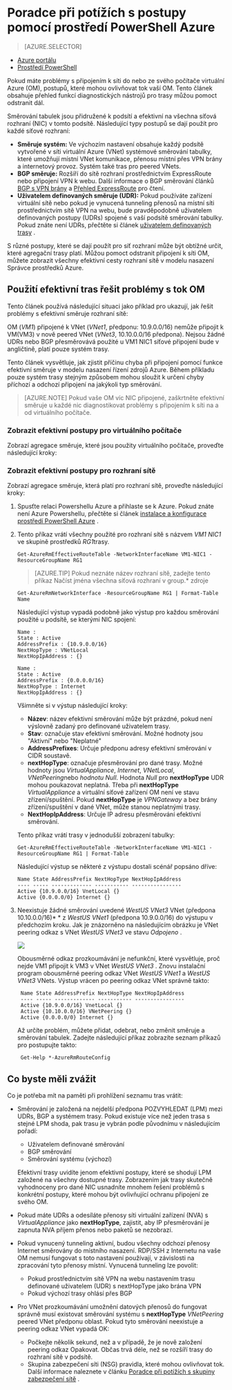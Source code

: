 <properties 
   pageTitle="Poradce při potížích s postupy - prostředí PowerShell | Microsoft Azure"
   description="Zjistěte, jak řešit problémy s postupy v modelu nasazení Správce prostředků Azure pomocí prostředí PowerShell Azure."
   services="virtual-network"
   documentationCenter="na"
   authors="AnithaAdusumilli"
   manager="narayan"
   editor=""
   tags="azure-resource-manager"
/>
<tags 
   ms.service="virtual-network"
   ms.devlang="na"
   ms.topic="article"
   ms.tgt_pltfrm="na"
   ms.workload="infrastructure-services"
   ms.date="09/23/2016"
   ms.author="anithaa" />

# <a name="troubleshoot-routes-using-azure-powershell"></a>Poradce při potížích s postupy pomocí prostředí PowerShell Azure

> [AZURE.SELECTOR]
- [Azure portálu](virtual-network-routes-troubleshoot-portal.md)
- [Prostředí PowerShell](virtual-network-routes-troubleshoot-powershell.md)

Pokud máte problémy s připojením k síti do nebo ze svého počítače virtuální Azure (OM), postupů, které mohou ovlivňovat tok vaší OM. Tento článek obsahuje přehled funkcí diagnostických nástrojů pro trasy můžou pomoct odstranit dál.

Směrování tabulek jsou přidružené k podsítí a efektivní na všechna síťová rozhraní (NIC) v tomto podsítě. Následující typy postupů se dají použít pro každé síťové rozhraní:

- **Směruje systém:** Ve výchozím nastavení obsahuje každý podsítě vytvořené v síti virtuální Azure (VNet) systémové směrování tabulky, které umožňují místní VNet komunikace, přenosu místní přes VPN brány a internetový provoz. Systém také tras pro peered VNets.
- **BGP směruje:** Rozšíří do sítě rozhraní prostřednictvím ExpressRoute nebo připojení VPN k webu. Další informace o BGP směrování článků [BGP s VPN brány](../vpn-gateway/vpn-gateway-bgp-overview.md) a [Přehled ExpressRoute](../expressroute/expressroute-introduction.md) pro čtení.
- **Uživatelem definovaných směruje (UDR):** Pokud používáte zařízení virtuální sítě nebo pokud je vynucená tunneling přenosů na místní síti prostřednictvím sítě VPN na webu, bude pravděpodobně uživatelem definovaných postupy (UDRs) spojené s vaší podsítě směrování tabulky. Pokud znáte není UDRs, přečtěte si článek [uživatelem definovaných trasy](virtual-networks-udr-overview.md#user-defined-routes) .

S různé postupy, které se dají použít pro síť rozhraní může být obtížné určit, které agregační trasy platí. Můžou pomoct odstranit připojení k síti OM, můžete zobrazit všechny efektivní cesty rozhraní sítě v modelu nasazení Správce prostředků Azure.

## <a name="using-effective-routes-to-troubleshoot-vm-traffic-flow"></a>Použití efektivní tras řešit problémy s tok OM

Tento článek používá následující situaci jako příklad pro ukazují, jak řešit problémy s efektivní směruje rozhraní sítě:

OM (*VM1*) připojené k VNet (*VNet1*, předponu: 10.9.0.0/16) nemůže připojit k VM(VM3) v nově peered VNet (*VNet3*, 10.10.0.0/16 předpona). Nejsou žádné UDRs nebo BGP přesměrovává použité u VM1 NIC1 síťové připojení bude v angličtině, platí pouze systém trasy.

Tento článek vysvětluje, jak zjistit příčinu chyba při připojení pomocí funkce efektivní směruje v modelu nasazení řízení zdrojů Azure.
Během příkladu pouze systém trasy stejným způsobem mohou sloužit k určení chyby příchozí a odchozí připojení na jakýkoli typ směrování.

>[AZURE.NOTE] Pokud vaše OM víc NIC připojené, zaškrtněte efektivní směruje u každé nic diagnostikovat problémy s připojením k síti na a od virtuálního počítače.

### <a name="view-effective-routes-for-a-virtual-machine"></a>Zobrazit efektivní postupy pro virtuálního počítače

Zobrazí agregace směruje, které jsou použity virtuálního počítače, proveďte následující kroky:

### <a name="view-effective-routes-for-a-network-interface"></a>Zobrazit efektivní postupy pro rozhraní sítě

Zobrazí agregace směruje, která platí pro rozhraní sítě, proveďte následující kroky:

1.  Spusťte relaci Powershellu Azure a přihlaste se k Azure. Pokud znáte není Azure Powershellu, přečtěte si článek [instalace a konfigurace prostředí PowerShell Azure](../powershell-install-configure.md) .

2.  Tento příkaz vrátí všechny použité pro rozhraní sítě s názvem *VM1 NIC1* ve skupině prostředků *RG1*trasy.

        Get-AzureRmEffectiveRouteTable -NetworkInterfaceName VM1-NIC1 -ResourceGroupName RG1

    >[AZURE.TIP] Pokud neznáte název rozhraní sítě, zadejte tento příkaz Načíst jména všechna síťová rozhraní v group.* zdroje

        Get-AzureRmNetworkInterface -ResourceGroupName RG1 | Format-Table Name

    Následující výstup vypadá podobně jako výstup pro každou směrování použité u podsítě, se kterými NIC spojení:

        Name :
        State : Active
        AddressPrefix : {10.9.0.0/16}
        NextHopType : VNetLocal
        NextHopIpAddress : {}

        Name :
        State : Active
        AddressPrefix : {0.0.0.0/16}
        NextHopType : Internet
        NextHopIpAddress : {}

    Všimněte si v výstup následující kroky:
    - **Název**: název efektivní směrování může být prázdné, pokud není výslovně zadaný pro definované uživatelem trasy. 
    - **Stav**: označuje stav efektivní směrování. Možné hodnoty jsou "Aktivní" nebo "Neplatné"
    - **AddressPrefixes**: Určuje předponu adresy efektivní směrování v CIDR soustavě. 
    - **nextHopType**: označuje přesměrování pro dané trasy. Možné hodnoty jsou *VirtualAppliance*, *Internet*, *VNetLocal*, *VNetPeering*nebo *hodnotu Null*. Hodnota *Null* pro **nextHopType** UDR mohou poukazovat neplatná. Třeba při **nextHopType** *VirtualAppliance* a virtuální síťové zařízení OM není ve stavu zřízení/spuštění. Pokud **nextHopType** je *VPNGateway* a bez brány zřízení/spuštění v dané VNet, může stanou neplatnými trasy.
    - **NextHopIpAddress**: Určuje IP adresu přesměrování efektivní směrování.
    
    Tento příkaz vrátí trasy v jednodušší zobrazení tabulky:

        Get-AzureRmEffectiveRouteTable -NetworkInterfaceName VM1-NIC1 -ResourceGroupName RG1 | Format-Table

    Následující výstup se některé z výstupu dostali scénář popsáno dříve:

        Name State AddressPrefix NextHopType NextHopIpAddress
        ---- ----- ------------- ----------- ----------------
        Active {10.9.0.0/16} VnetLocal {}
        Active {0.0.0.0/0} Internet {}
    

3. Neexistuje žádné směrování uvedené *WestUS VNet3* VNet (předpona 10.10.0.0/16)* * z *WestUS VNet1* (předpona 10.9.0.0/16) do výstupu v předchozím kroku. Jak je znázorněno na následujícím obrázku je VNet peering odkaz s VNet *WestUS VNet3* ve stavu *Odpojeno* .
    
    ![](./media/virtual-network-routes-troubleshoot-portal/image4.png)

    Obousměrné odkaz prozkoumávání je nefunkční, které vysvětluje, proč nejde VM1 připojit k VM3 v VNet *WestUS VNet3* . Znovu instalační program obousměrné peering odkaz VNet *WestUS VNet1* a *WestUS VNet3* VNets. Výstup vrácen po peering odkaz VNet správně takto:

        Name State AddressPrefix NextHopType NextHopIpAddress
        ---- ----- ------------- ----------- ----------------
        Active {10.9.0.0/16} VnetLocal {}
        Active {10.10.0.0/16} VNetPeering {}
        Active {0.0.0.0/0} Internet {}
        
    Až určíte problém, můžete přidat, odebrat, nebo změnit směruje a směrování tabulek. Zadejte následující příkaz zobrazíte seznam příkazů pro postupujte takto:

        Get-Help *-AzureRmRouteConfig

## <a name="considerations"></a>Co byste měli zvážit

Co je potřeba mít na paměti při prohlížení seznamu tras vrátit:

- Směrování je založená na nejdelší předpona POZVYHLEDAT (LPM) mezi UDRs, BGP a systémem trasy. Pokud existuje více než jeden trasa s stejné LPM shoda, pak trasu je vybrán podle původnímu v následujícím pořadí:
    - Uživatelem definované směrování
    - BGP směrování
    - Směrování systému (výchozí)

    Efektivní trasy uvidíte jenom efektivní postupy, které se shodují LPM založené na všechny dostupné trasy. Zobrazením jak trasy skutečně vyhodnoceny pro dané NIC usnadníte mnohem řešení problémů s konkrétní postupy, které mohou být ovlivňující ochranu připojení ze svého OM.

- Pokud máte UDRs a odesíláte přenosy síti virtuální zařízení (NVA) s *VirtualAppliance* jako **nextHopType**, zajistit, aby IP přesměrování je zapnuta NVA příjem přenos nebo paketů se nezobrazí. 
- Pokud vynucený tunneling aktivní, budou všechny odchozí přenosy Internet směrovány do místního nasazení. RDP/SSH z Internetu na vaše OM nemusí fungovat s toto nastavení používají, v závislosti na zpracování tyto přenosy místní. 
  Vynucená tunneling lze povolit:
    - Pokud prostřednictvím sítě VPN na webu nastavením trasu definované uživatelem (UDR) s nextHopType jako brána VPN
    - Pokud výchozí trasy ohlásí přes BGP
- Pro VNet prozkoumávání umožnění datových přenosů do fungovat správně musí existovat směrování systému s **nextHopType** *VNetPeering* peered VNet předponu oblast. Pokud tyto směrování neexistuje a peering odkaz VNet vypadá OK:
    - Počkejte několik sekund, než a v případě, že je nově založení peering odkaz Opakovat. Občas trvá déle, než se rozšíří trasy do rozhraní sítě v podsítě.
    - Skupina zabezpečení síti (NSG) pravidla, které mohou ovlivňovat tok. Další informace naleznete v článku [Poradce při potížích s skupiny zabezpečení sítě](virtual-network-nsg-troubleshoot-powershell.md) .
